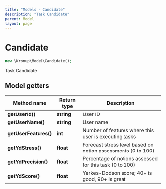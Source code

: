 ```yaml
---
title: "Models - Candidate"
description: "Task Candidate"
parent: Model
layout: page
---
```


# Candidate

```php
new \Kronup\Model\Candidate();
```

Task Candidate

## Model getters

Method name | Return type | Description
------------ | ------------- | -------------
**getUserId()** | **string** | User ID
**getUserName()** | **string** | User name
**getUserFeatures()** | **int** | Number of features where this user is executing tasks
**getYdStress()** | **float** | Forecast stress level based on notion assessments (0 to 100)
**getYdPrecision()** | **float** | Percentage of notions assessed for this task (0 to 100)
**getYdScore()** | **float** | Yerkes-Dodson score; 40+ is good, 90+ is great

